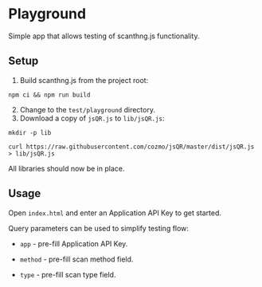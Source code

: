 # Playground

Simple app that allows testing of scanthng.js functionality.


## Setup

1. Build scanthng.js from the project root:

```
npm ci && npm run build
```

2. Change to the `test/playground` directory.
3. Download a copy of `jsQR.js` to `lib/jsQR.js`:

```
mkdir -p lib

curl https://raw.githubusercontent.com/cozmo/jsQR/master/dist/jsQR.js > lib/jsQR.js
```

All libraries should now be in place.


## Usage

Open `index.html` and enter an Application API Key to get started.

Query parameters can be used to simplify testing flow:

* `app` - pre-fill Application API Key.

* `method` - pre-fill scan method field.

* `type` - pre-fill scan type field.
